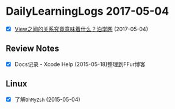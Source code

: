 
# DailyLearningLogs  2017-05-04


- [x] [View之间的关系究竟意味着什么？泊学网](https://boxueio.com/series/ios-101/ebook/110) (2017-05-04)

## Review Notes

- [x]  Docs记录 - Xcode Help (2015-05-18)整理到FFur博客

## Linux

- [x] 了解`OhMyZsh` (2015-05-04)

